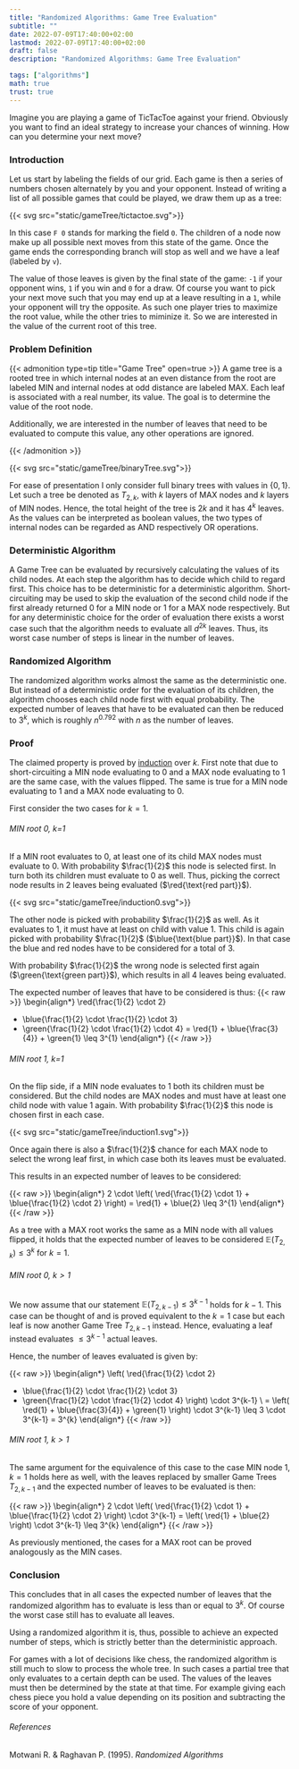 ```yaml
---
title: "Randomized Algorithms: Game Tree Evaluation"
subtitle: ""
date: 2022-07-09T17:40:00+02:00
lastmod: 2022-07-09T17:40:00+02:00
draft: false
description: "Randomized Algorithms: Game Tree Evaluation"

tags: ["algorithms"]
math: true
trust: true
---
```


Imagine you are playing a game of TicTacToe against your friend. Obviously you want to find an ideal strategy to increase your chances of winning.
How can you determine your next move?

<!--more-->

### Introduction

Let us start by labeling the fields of our grid. Each game is then a series of numbers chosen alternately by you and your opponent.
Instead of writing a list of all possible games that could be played, we draw them up as a tree:

{{< svg src="static/gameTree/tictactoe.svg">}}

In this case `F 0` stands for marking the field `0`. The children of a node now make up all possible next moves from this state of the game. Once the game ends the corresponding branch will stop as well and we have a leaf (labeled by `v`).

The value of those leaves is given by the final state of the game: `-1` if your opponent wins, `1` if you win and `0` for a draw. Of course you want to pick your next move such that you may end up at a leave resulting in a `1`, while your opponent will try the opposite. As such one player tries to maximize the root value, while the other tries to miminize it.
So we are interested in the value of the current root of this tree.

### Problem Definition

{{< admonition type=tip title="Game Tree" open=true >}}
A game tree is a rooted tree in which internal nodes at an even distance from the root are labeled MIN and internal nodes at odd distance are labeled MAX. Each leaf is associated with a real number, its value. The goal is to determine the value of the root node.

Additionally, we are interested in the number of leaves that need to be evaluated to compute this value, any other operations are ignored.

{{< /admonition >}}

{{< svg src="static/gameTree/binaryTree.svg">}}

For ease of presentation I only consider full binary trees with values in $\lbrace 0,1 \rbrace$. 
Let such a tree be denoted as $T_{2,k}$, with $k$ layers of MAX nodes and $k$ layers of MIN nodes. Hence, the total height of the tree is $2k$ and it has $4^{k}$ leaves. As the values can be interpreted as boolean values, the two types of internal nodes can be regarded as AND respectively OR operations.

### Deterministic Algorithm

A Game Tree can be evaluated by recursively calculating the values of its child nodes. At each step the algorithm has to decide which child to regard first. This choice has to be deterministic for a deterministic algorithm. Short-circuiting may be used to skip the evaluation of the second child node if the first already returned 0 for a MIN node or 1 for a MAX node respectively. But for any deterministic choice for the order of evaluation there exists a worst case such that the algorithm needs to evaluate all $d^{2k}$ leaves. Thus, its worst case number of steps is linear in the number of leaves.

### Randomized Algorithm

The randomized algorithm works almost the same as the deterministic one.
But instead of a deterministic order for the evaluation of its children, the algorithm chooses each child node first with equal probability. The expected number of leaves that have to be evaluated can then be reduced to $3^{k}$, which is roughly $n^{0.792}$ with $n$ as the number of leaves.

### Proof

The claimed property is proved by [induction](https://en.wikipedia.org/wiki/Mathematical_induction) over $k$. First note that due to short-circuiting a MIN node evaluating to 0 and a MAX node evaluating to 1 are the same case, with the values flipped. The same is true for a MIN node evaluating to 1 and a MAX node evaluating to 0.

First consider the two cases for $k=1$.

###### MIN root 0, k=1

If a MIN root evaluates to 0, at least one of its child MAX nodes must evaluate to 0. With probability $\frac{1}{2}$ this node is selected first. In turn both its children must evaluate to 0 as well. 
Thus, picking the correct node results in $2$ leaves being evaluated ($\red{\text{red part}}$).

{{< svg src="static/gameTree/induction0.svg">}}

The other node is picked with probability $\frac{1}{2}$ as well. As it evaluates to 1, it must have at least on child with value 1. This child is again picked with probability $\frac{1}{2}$ ($\blue{\text{blue part}}$). In that case the blue and red nodes have to be considered for a total of 3. 

With probability $\frac{1}{2}$ the wrong node is selected first again ($\green{\text{green part}}$), which results in all 4 leaves being evaluated.

The expected number of leaves that have to be considered is thus:
{{< raw >}}
\begin{align*}
\red{\frac{1}{2} \cdot 2} 
+ \blue{\frac{1}{2} \cdot \frac{1}{2} \cdot 3} 
+ \green{\frac{1}{2} \cdot \frac{1}{2} \cdot 4} 
= \red{1} + \blue{\frac{3}{4}} + \green{1} \leq 3^{1}
\end{align*}
{{< /raw >}}


###### MIN root 1, k=1

On the flip side, if a MIN node evaluates to 1 both its children must be considered. But the child nodes are MAX nodes and must have at least one child node with value 1 again. With probability $\frac{1}{2}$ this node is chosen first in each case.

{{< svg src="static/gameTree/induction1.svg">}}

Once again there is also a $\frac{1}{2}$ chance for each MAX node to select the wrong leaf first, in which case both its leaves must be evaluated.

This results in an expected number of leaves to be considered:

{{< raw >}}
\begin{align*}
2 \cdot \left( \red{\frac{1}{2} \cdot 1} + \blue{\frac{1}{2} \cdot 2} \right)
= \red{1} + \blue{2} \leq 3^{1}
\end{align*}
{{< /raw >}}


As a tree with a MAX root works the same as a MIN node with all values flipped, it holds that the expected number of leaves to be considered $\mathbb{E}(T_{2,k}) \leq 3^{k}$ for $k=1$.

###### MIN root 0, $k > 1$

We now assume that our statement $\mathbb{E}(T_{2,k-1}) \leq 3^{k-1}$ holds for $k-1$. This case can be thought of and is proved equivalent to the $k=1$ case but each leaf is now another Game Tree $T_{2,k-1}$ instead. Hence, evaluating a leaf instead evaluates $\leq 3^{k-1}$ actual leaves.

Hence, the number of leaves evaluated is given by:

{{< raw >}}
\begin{align*}
\left( \red{\frac{1}{2} \cdot 2}
+ \blue{\frac{1}{2} \cdot \frac{1}{2} \cdot 3}
+ \green{\frac{1}{2} \cdot \frac{1}{2} \cdot 4} \right) \cdot 3^{k-1} \\
= \left( \red{1} + \blue{\frac{3}{4}} + \green{1} \right) \cdot 3^{k-1} 
\leq 3 \cdot 3^{k-1} = 3^{k}
\end{align*}
{{< /raw >}}

###### MIN root 1, $k > 1$
The same argument for the equivalence of this case to the case MIN node 1, $k = 1$ holds here as well, with the leaves replaced by smaller Game Trees $T_{2,k-1}$ and the expected number of leaves to be evaluated is then:

{{< raw >}}
\begin{align*}
2 \cdot \left( \red{\frac{1}{2} \cdot 1} + \blue{\frac{1}{2} \cdot 2} \right) \cdot 3^{k-1}
= \left( \red{1} + \blue{2} \right) \cdot 3^{k-1} \leq 3^{k}
\end{align*}
{{< /raw >}}

As previously mentioned, the cases for a MAX root can be proved analogously as the MIN cases.

### Conclusion

This concludes that in all cases the expected number of leaves that the randomized algorithm has to evaluate is less than or equal to $3^{k}$. Of course the worst case still has to evaluate all leaves.

Using a randomized algorithm it is, thus, possible to achieve an expected number of steps, which is strictly better than the deterministic approach.

For games with a lot of decisions like chess, the randomized algorithm is still much to slow to process the whole tree. In such cases a partial tree that only evaluates to a certain depth can be used. The values of the leaves must then be determined by the state at that time. For example giving each chess piece you hold a value depending on its position and subtracting the score of your opponent.

###### References
Motwani R. \& Raghavan P. (1995). *Randomized Algorithms*